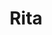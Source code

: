 ---
title: "Rita"
description: "I am endowed with a trim and refined body. My smooth skin will not leave you indifferent. My sweet lips will excite you. And your touch will send shivers down my body. Order escort models you can on our website. Let's start the evening in a chic restaurant and continue in an elite hotel.

I'm well educated, so I'll give you not only bodily pleasure but also support the conversation on any topic. I will surprise you with my ability to find a common language with new people.

Our VIP escort girls will come to your aid at any moment and quickly save you from the melancholy and consequences of a hard day. I'm waiting for your call. "
Price: "From 1000$"
height: "170"
weight: "51"
age: "21"
bustSize: "2"
hairColor: "brunet"
visa: "europe"
folder: rita2
mainImage: 1.webp
images:
  - 2.webp
  - 3.webp
---